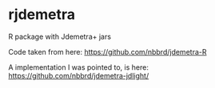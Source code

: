 # rjdemetra
R package with Jdemetra+ jars

Code taken from here:
https://github.com/nbbrd/jdemetra-R

A implementation I was pointed to, is here: 
https://github.com/nbbrd/jdemetra-jdlight/

